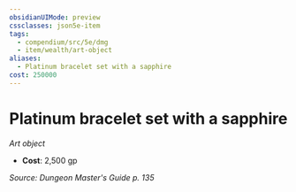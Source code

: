 ```yaml
---
obsidianUIMode: preview
cssclasses: json5e-item
tags:
  - compendium/src/5e/dmg
  - item/wealth/art-object
aliases:
  - Platinum bracelet set with a sapphire
cost: 250000
---
```

# Platinum bracelet set with a sapphire
*Art object*  

- **Cost**: 2,500 gp

*Source: Dungeon Master's Guide p. 135*
